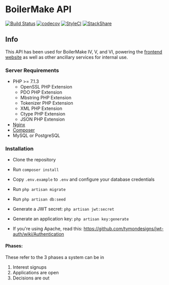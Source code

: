 # BoilerMake API

[![Build Status](https://travis-ci.org/BoilerMake/backend.svg?branch=master)](https://travis-ci.org/BoilerMake/backend)
[![codecov](https://codecov.io/gh/BoilerMake/backend/branch/master/graph/badge.svg)](https://codecov.io/gh/BoilerMake/backend)
[![StyleCI](https://github.styleci.io/repos/48928914/shield)](https://styleci.io/repos/48928914)
[![StackShare](https://img.shields.io/badge/tech-stack-0690fa.svg?style=flat)](https://stackshare.io/boilermake/boilermake)


## Info
This API has been used for BoilerMake IV, V, and VI, powering the [frontend website](https://github.com/boilermake/frontend) as well as other ancillary services for internal use. 

### Server Requirements
* PHP >= 7.1.3
  * OpenSSL PHP Extension
  * PDO PHP Extension
  * Mbstring PHP Extension
  * Tokenizer PHP Extension
  * XML PHP Extension
  * Ctype PHP Extension
  * JSON PHP Extension
* [Nginx](https://www.nginx.com)
* [Composer](https://getcomposer.org)
* MySQL or PostgreSQL

### Installation
* Clone the repository
* Run `composer install`
* Copy `.env.example` to `.env` and configure your database credentials
* Run `php artisan migrate`
* Run `php artisan db:seed`
* Generate a JWT secret: `php artisan jwt:secret`
* Generate an application key: `php artisan key:generate`

* If you're using Apache, read this: https://github.com/tymondesigns/jwt-auth/wiki/Authentication

#### Phases:
These refer to the 3 phases a system can be in

1. Interest signups
2. Applications are open
3. Decisions are out
